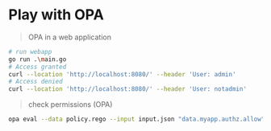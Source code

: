 # Play with OPA

> OPA in a web application

```bash
# run webapp
go run .\main.go
# Access granted
curl --location 'http://localhost:8080/' --header 'User: admin'
# Access denied
curl --location 'http://localhost:8080/' --header 'User: notadmin'
```

> check permissions (OPA)

```bash
opa eval --data policy.rego --input input.json "data.myapp.authz.allow"

```
